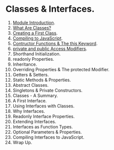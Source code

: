# Classes & Interfaces.

1. [Module Introduction](./05_01.md).
2. [What Are Classes?](./05_02.md)
3. [Creating a First Class](./05_03.md).
4. [Compiling to JavaScript](./05_04.md).
5. [Contructor Functions & The this Keyword](./05_05.md).
6. [private and public Access Modifiers](./05_06.md).
7. Shorthand Initialization.
8. readonly Properties.
9. Inheritance.
10. Overriding Properties & The protected Modifier.
11. Getters & Setters.
12. Static Methods & Properties.
13. Abstract Classes.
14. Singletons & Private Constructors.
15. Classes - A Summary.
16. A First Interface.
17. Using Interfaces with Classes.
18. Why Interfaces.
19. Readonly Interface Properties.
20. Extending Interfaces.
21. Interfaces as Function Types.
22. Optional Parameters & Properties.
23. Compiling Interfaces to JavaScript.
24. Wrap Up.

